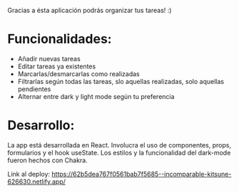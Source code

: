 Gracias a ésta aplicación podrás organizar tus tareas! :) 

# Funcionalidades: 

- Añadir nuevas tareas 
- Editar tareas ya existentes
- Marcarlas/desmarcarlas como realizadas
- Filtrarlas según todas las tareas, slo aquellas realizadas, solo aquellas pendientes
- Alternar entre dark y light mode según tu preferencia


# Desarrollo:

La app está desarrollada en React. Involucra el uso de componentes, props, formularios y el hook useState. Los estilos y la funcionalidad del dark-mode fueron hechos con Chakra.

Link al deploy: https://62b5dea767f0561bab7f5685--incomparable-kitsune-626630.netlify.app/






